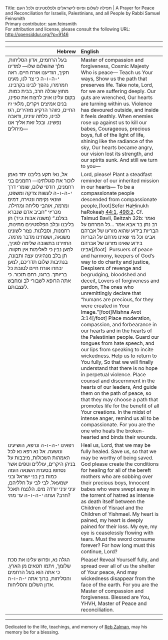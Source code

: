 <html>
<head></head>
<body>
Title: תפילה לשלום ופיוס לישראלים ולפלסטינים ולכל העם | A Prayer for Peace and Reconciliation for Israelis, Palestinians, and all People by Rabbi Samuel Feinsmith<br />
Primary contributor: sam.feinsmith<br />
For attribution and license, please consult the following URL: <a href="http://opensiddur.org/?p=9146">http://opensiddur.org/?p=9146</a>
<p />
<hr />

<table style="margin-left: auto;margin-right: auto;" class="draggable">
<thead><tr><th id="x" style="text-align: right;">Hebrew</th><th style="text-align: left;">English</th></tr></thead>
<tbody>
<tr>
<td style="vertical-align:top;" width="46%">
<div class="liturgy"><span lang="he">
בעל הרחמים, אדון הסליחות, מלך שהשלום שלו—
למדינו חקיך,
הודיענו אורח חיים.
ראה י-ה-ו-ה כי צר לנו,
מעינו חמרמרו,
נהפך לבינו בקרבינו.
מחוץ שכלה חרב, 
בבית כמות.
בקום עלינו אויב לרצוח את טפינו,
בנים אמיצים ויקרים, 
מלאי זיו החיים, 
כזוהר הרקיע מזהירים,
רגז לבינו, 
כלתה עינינו, 
ודאבה נפשינו.
ובכל זאת אליך אנו מיחלים—
</span></div></td>
 
<td style="vertical-align:top;" width="53%"><div class="english">
Master of compassion and forgiveness, Cosmic Majesty Who is peace—
Teach us Your ways, 
Show us the path that preserves life.
Take note, Lord, for we are suffering deeply.
Our guts are wrenched, 
Our hearts are turning within us. 
Violence has devoured outside, 
and inside it feels deathly. 
When enemies rose up against us to kill our babes, 
Courageous, precious boys, 
full of the light of life, 
shining like the radiance of the sky,
Our hearts became angry, 
our vision lost its strength, 
and our spirits sunk.
And still we turn to you—
</div></td></tr>


<tr><td style="vertical-align:top;" width="46%"><div class="liturgy"><span lang="he">
אל, נא!
תקע בליבנו יתד נאמן לזכור את סגולתינו—
רחמנים בני רחמנים,
רודפי שלום, שומרי דרך י-ה-ו-ה לעשות צדקה ומשפט, 
שונאי נקימה ונטירה, דמים ומרמה, 
אוהבי סליחה ומחילה.
מכריזי ”חביב אדם שנברא בצלם.“ <span class="citation">(משנה אבות ג:יד)</span>
תן בליבנו ובלב הפלסטינים מתינות, רחמנות, וסבלנות.
נצור לשונינו משנאה, 
ושפתינו מדבר מרמה.
החזירנו בתשובה שלימה לפניך,
למען נבין כי לאלימות אין תקווה.
תן בלב מנהיגינו עצה ותבונה, 
בנתיבות שלום תדריכם, 
למען יבחרו אורח חיים לטובת כל בריותך.
ברוגז, 
רחם תזכור. 
כי אתה הרופא לשבורי לב ומחבש לעצבותם.
</span></div></td>
 
<td style="vertical-align:top;" width="53%"><div class="english">
Lord, please!
Plant a steadfast reminder of our inherited mission in our hearts—
To be a compassionate people descended from compassionate people,[foot]Sefer HaḤinukh haRokeaḥ <a href="http://www.sefaria.org/Sefer_HaChinukh.44.1">44:1</a>, <a href="http://www.sefaria.org/Sefer_HaChinukh.498.2?lang=he&layout=lines&sidebarLang=all">498:2</a>. Cf. Talmud Bavli, Beitzah 32b: ואמר רב נתן בר אבא אמר ...כל המרחם על הבריות בידוע שהוא מזרעו של אברהם אבינו וכל מי שאינו מרחם על הבריות בידוע שאינו מזרעו של אברהם אבינו[/foot]&nbsp; 
Pursuers of peace and harmony, keepers of God’s way to do charity and justice, 
Despisers of revenge and begrudging, bloodshed and deceit,
Lovers of forgiveness and pardon, 
The ones who unremittingly declare that “humans are precious, for they were created in Your Image.”[foot]Mishna Avot 3:14[/foot]
Place moderation, compassion, and forbearance in our hearts and in the hearts of the Palestinian people.
Guard our tongues from hate speech, 
and our lips from speaking to incite wickedness.
Help us to return to You fully, 
So that we will finally understand that there is no hope in perpetual violence.
Place counsel and discernment in the hearts of our leaders, 
And guide them on the path of peace,
so that they may choose a path that promotes life for the benefit of all Your creations. 
In the midst of intense anger, 
remind us all to be compassionate. 
For you are the one who heals the broken-hearted and binds their wounds.
</div></td></tr>


<tr><td style="vertical-align:top;" width="46%"><div class="liturgy"><span lang="he">
רפאינו י-ה-ו-ה ונרפא, 
הושיעינו ונושעה.
אל נא רפא נא לכל האמהות השכולות,
מיבבות על בניהן היקרים,
עוללים וטפים אשר נסחפו 
בסערת השנאה העזה כמות 
בין בני ישראל ובני ישמעאל. 
לבי לבי על חלליהם, 
עיני עיני יורדה מים.
הלנצח תאכל חרב?
ועתה י-ה-ו-ה עד מתי?
</span></div></td>
 
<td style="vertical-align:top;" width="53%"><div class="english">
Heal us, Lord, that we may be fully healed.  
Save us, so that we may be worthy of being saved. 
God please create the conditions for healing for all of the bereft mothers 
who are sobbing over their precious boys,
Innocent babes who were swept away 
in the torrent of hatred as intense as death itself 
between the Children of Yisrael and the Children of Yishmael.
My heart is pained, my heart is deeply pained for their loss.
My eye, my eye is ceaselessly flowing with tears.
Must the sword consume forever?
For how long must this continue, Lord?
</div></td></tr>


<tr><td style="vertical-align:top;" width="46%"><div class="liturgy"><span lang="he">
הגלה נא, 
ופרוש עלינו את סכת שלומך,
ויתמו חטאים מן הארץ.
כי אתה הוא בעל הרחמים והסליחות,
ברוך אתה י-ה-ו-ה אדון השלום והסליחות.
</span></div></td>
 
<td style="vertical-align:top;" width="53%"><div class="english">
Please! Reveal Yourself fully, 
and spread over all of us the shelter of Your peace,
And may wickedness disappear from the face of the earth.
For you are the Master of compassion and forgiveness.
Blessed are You, YHVH, Master of Peace and reconciliation.
</td></tr>
</tbody></table>

<hr />

Dedicated to the life, teachings, and memory of <a href="https://en.wikipedia.org/wiki/Zalman_Schachter-Shalomi">Reb Zalman</a>, may his memory be for a blessing.
</body>
</html>